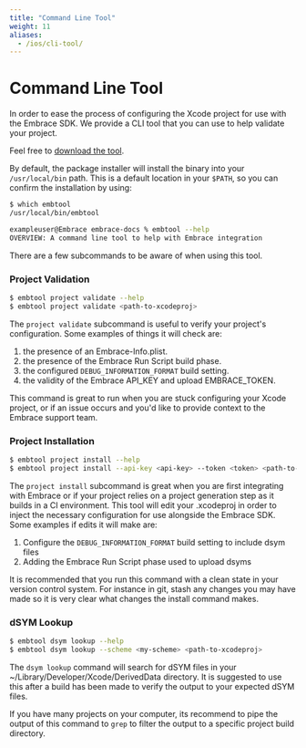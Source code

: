 ```yaml
---
title: "Command Line Tool"
weight: 11
aliases:
  - /ios/cli-tool/
---
```



# Command Line Tool

In order to ease the process of configuring the Xcode project for use with the 
Embrace SDK. We provide a CLI tool that you can use to help validate your 
project. 

Feel free to [download the tool](https://embrace-downloads-prod.s3.amazonaws.com/embtool/embtool-latest.pkg).

By default, the package installer will install the binary into your
`/usr/local/bin` path. This is a default location in your `$PATH`, so you can
confirm the installation by using:

```bash
$ which embtool
/usr/local/bin/embtool

exampleuser@Embrace embrace-docs % embtool --help
OVERVIEW: A command line tool to help with Embrace integration

```

There are a few subcommands to be aware of when using this tool.

### Project Validation

```bash
$ embtool project validate --help
$ embtool project validate <path-to-xcodeproj>
```

The `project validate` subcommand is useful to verify your project's
configuration. Some examples of things it will check are:

1) the presence of an Embrace-Info.plist.
1) the presence of the Embrace Run Script build phase.
1) the configured `DEBUG_INFORMATION_FORMAT` build setting.
1) the validity of the Embrace API_KEY and upload EMBRACE_TOKEN.

This command is great to run when you are stuck configuring your Xcode project,
or if an issue occurs and you'd like to provide context to the Embrace support
team.

### Project Installation

```bash
$ embtool project install --help
$ embtool project install --api-key <api-key> --token <token> <path-to-xcodeproj>
```

The `project install` subcommand is great when you are first integrating with
Embrace or if your project relies on a project generation step as it builds
in a CI environment. This tool will edit your .xcodeproj in order to inject the
necessary configuration for use alongside the Embrace SDK. Some examples if
edits it will make are:

1) Configure the `DEBUG_INFORMATION_FORMAT` build setting to include dsym files
1) Adding the Embrace Run Script phase used to upload dsyms

It is recommended that you run this command with a clean state in your
version control system. For instance in git, stash any changes you may have
made so it is very clear what changes the install command makes.




### dSYM Lookup

```bash
$ embtool dsym lookup --help
$ embtool dsym lookup --scheme <my-scheme> <path-to-xcodeproj>
```

The `dsym lookup` command will search for dSYM files in your
~/Library/Developer/Xcode/DerivedData directory. It is suggested to use this
after a build has been made to verify the output to your expected dSYM files.


If you have many projects on your computer, its recommend to pipe the output
of this command to `grep` to filter the output to a specific project build
directory.

